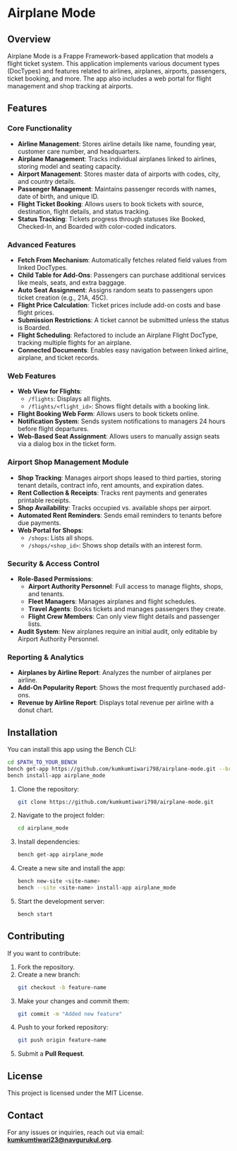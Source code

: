 # Airplane Mode

## Overview

Airplane Mode is a Frappe Framework-based application that models a flight ticket system. This application implements various document types (DocTypes) and features related to airlines, airplanes, airports, passengers, ticket booking, and more. The app also includes a web portal for flight management and shop tracking at airports.

## Features

### Core Functionality

- **Airline Management**: Stores airline details like name, founding year, customer care number, and headquarters.
- **Airplane Management**: Tracks individual airplanes linked to airlines, storing model and seating capacity.
- **Airport Management**: Stores master data of airports with codes, city, and country details.
- **Passenger Management**: Maintains passenger records with names, date of birth, and unique ID.
- **Flight Ticket Booking**: Allows users to book tickets with source, destination, flight details, and status tracking.
- **Status Tracking**: Tickets progress through statuses like Booked, Checked-In, and Boarded with color-coded indicators.

### Advanced Features

- **Fetch From Mechanism**: Automatically fetches related field values from linked DocTypes.
- **Child Table for Add-Ons**: Passengers can purchase additional services like meals, seats, and extra baggage.
- **Auto Seat Assignment**: Assigns random seats to passengers upon ticket creation (e.g., 21A, 45C).
- **Flight Price Calculation**: Ticket prices include add-on costs and base flight prices.
- **Submission Restrictions**: A ticket cannot be submitted unless the status is Boarded.
- **Flight Scheduling**: Refactored to include an Airplane Flight DocType, tracking multiple flights for an airplane.
- **Connected Documents**: Enables easy navigation between linked airline, airplane, and ticket records.

### Web Features

- **Web View for Flights**:
  - `/flights`: Displays all flights.
  - `/flights/<flight_id>`: Shows flight details with a booking link.
- **Flight Booking Web Form**: Allows users to book tickets online.
- **Notification System**: Sends system notifications to managers 24 hours before flight departures.
- **Web-Based Seat Assignment**: Allows users to manually assign seats via a dialog box in the ticket form.

### Airport Shop Management Module

- **Shop Tracking**: Manages airport shops leased to third parties, storing tenant details, contract info, rent amounts, and expiration dates.
- **Rent Collection & Receipts**: Tracks rent payments and generates printable receipts.
- **Shop Availability**: Tracks occupied vs. available shops per airport.
- **Automated Rent Reminders**: Sends email reminders to tenants before due payments.
- **Web Portal for Shops**:
  - `/shops`: Lists all shops.
  - `/shops/<shop_id>`: Shows shop details with an interest form.

### Security & Access Control

- **Role-Based Permissions**:
  - **Airport Authority Personnel**: Full access to manage flights, shops, and tenants.
  - **Fleet Managers**: Manages airplanes and flight schedules.
  - **Travel Agents**: Books tickets and manages passengers they create.
  - **Flight Crew Members**: Can only view flight details and passenger lists.
- **Audit System**: New airplanes require an initial audit, only editable by Airport Authority Personnel.

### Reporting & Analytics

- **Airplanes by Airline Report**: Analyzes the number of airplanes per airline.
- **Add-On Popularity Report**: Shows the most frequently purchased add-ons.
- **Revenue by Airline Report**: Displays total revenue per airline with a donut chart.

## Installation

You can install this app using the Bench CLI:

```sh
cd $PATH_TO_YOUR_BENCH
bench get-app https://github.com/kumkumtiwari798/airplane-mode.git --branch main
bench install-app airplane_mode
```
1. Clone the repository:
   ```sh
   git clone https://github.com/kumkumtiwari798/airplane-mode.git
   ```
2. Navigate to the project folder:
   ```sh
   cd airplane_mode
   ```
3. Install dependencies:
   ```sh
   bench get-app airplane_mode
   ```
4. Create a new site and install the app:
   ```sh
   bench new-site <site-name>
   bench --site <site-name> install-app airplane_mode
   ```
5. Start the development server:
   ```sh
   bench start
   ```
## Contributing
If you want to contribute:
1. Fork the repository.
2. Create a new branch:
   ```sh
   git checkout -b feature-name
   ```
3. Make your changes and commit them:
   ```sh
   git commit -m "Added new feature"
   ```
4. Push to your forked repository:
   ```sh
   git push origin feature-name
   ```
5. Submit a **Pull Request**.

## License

This project is licensed under the MIT License.

## Contact
For any issues or inquiries, reach out via email: **kumkumtiwari23@navgurukul.org**.
